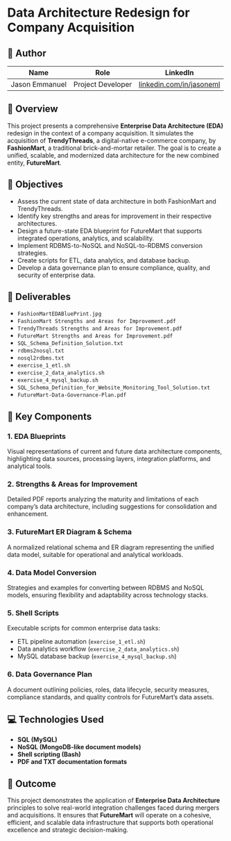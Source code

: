 # Data Architecture Redesign for Company Acquisition

## 👤 Author

| Name            | Role              | LinkedIn                                      |
|-----------------|-------------------|-----------------------------------------------|
| Jason Emmanuel  | Project Developer | [linkedin.com/in/jasoneml](https://www.linkedin.com/in/jasoneml/) |

## 📌 Overview

This project presents a comprehensive **Enterprise Data Architecture (EDA)** redesign in the context of a company acquisition. It simulates the acquisition of **TrendyThreads**, a digital-native e-commerce company, by **FashionMart**, a traditional brick-and-mortar retailer. The goal is to create a unified, scalable, and modernized data architecture for the new combined entity, **FutureMart**.

## 🎯 Objectives

- Assess the current state of data architecture in both FashionMart and TrendyThreads.
- Identify key strengths and areas for improvement in their respective architectures.
- Design a future-state EDA blueprint for FutureMart that supports integrated operations, analytics, and scalability.
- Implement RDBMS-to-NoSQL and NoSQL-to-RDBMS conversion strategies.
- Create scripts for ETL, data analytics, and database backup.
- Develop a data governance plan to ensure compliance, quality, and security of enterprise data.

## 📂 Deliverables

- `FashionMartEDABluePrint.jpg`
- `FashionMart Strengths and Areas for Improvement.pdf`
- `TrendyThreads Strengths and Areas for Improvement.pdf`
- `FutureMart Strengths and Areas for Improvement.pdf`
- `SQL_Schema_Definition_Solution.txt`
- `rdbms2nosql.txt`
- `nosql2rdbms.txt`
- `exercise_1_etl.sh`
- `exercise_2_data_analytics.sh`
- `exercise_4_mysql_backup.sh`
- `SQL_Schema_Definition_for_Website_Monitoring_Tool_Solution.txt`
- `FutureMart-Data-Governance-Plan.pdf`

## 🧩 Key Components

### 1. EDA Blueprints
Visual representations of current and future data architecture components, highlighting data sources, processing layers, integration platforms, and analytical tools.

### 2. Strengths & Areas for Improvement
Detailed PDF reports analyzing the maturity and limitations of each company’s data architecture, including suggestions for consolidation and enhancement.

### 3. FutureMart ER Diagram & Schema
A normalized relational schema and ER diagram representing the unified data model, suitable for operational and analytical workloads.

### 4. Data Model Conversion
Strategies and examples for converting between RDBMS and NoSQL models, ensuring flexibility and adaptability across technology stacks.

### 5. Shell Scripts
Executable scripts for common enterprise data tasks:
- ETL pipeline automation (`exercise_1_etl.sh`)
- Data analytics workflow (`exercise_2_data_analytics.sh`)
- MySQL database backup (`exercise_4_mysql_backup.sh`)

### 6. Data Governance Plan
A document outlining policies, roles, data lifecycle, security measures, compliance standards, and quality controls for FutureMart’s data assets.

## 💻 Technologies Used

- **SQL (MySQL)**
- **NoSQL (MongoDB-like document models)**
- **Shell scripting (Bash)**
- **PDF and TXT documentation formats**

## 🏁 Outcome

This project demonstrates the application of **Enterprise Data Architecture** principles to solve real-world integration challenges faced during mergers and acquisitions. It ensures that **FutureMart** will operate on a cohesive, efficient, and scalable data infrastructure that supports both operational excellence and strategic decision-making.
